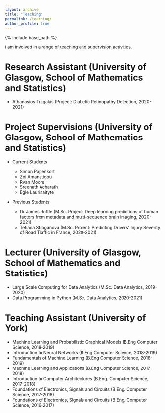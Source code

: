 ```yaml
---
layout: archive
title: "Teaching"
permalink: /teaching/
author_profile: true
---
```



{% include base_path %}

I am involved in a range of teaching and supervision activities.

Research Assistant (University of Glasgow, School of Mathematics and Statistics)
======

* Athanasios Tragakis (Project: Diabetic Retinopathy Detection, 2020-2021)



Project Supervisions (University of Glasgow, School of Mathematics and Statistics)
======

* Current Students
  * Simon Papenkort
  * Zoi Amanatidou
  * Ryan Moore
  * Sreenath Acharath
  * Egle Laurinaityte

* Previous Students
  * Dr James Ruffle (M.Sc. Project: Deep learning predictions of human factors from metadata and multi-sequence brain imaging, 2020-2021)
  * Tetiana Stroganova (M.Sc. Project: Predicting Drivers' Injury Severity of Road Traffic in France, 2020-2021)



Lecturer (University of Glasgow, School of Mathematics and Statistics)
======

* Large Scale Computing for Data Analytics (M.Sc. Data Analytics, 2019-2020)
* Data Programming in Python (M.Sc. Data Analytics, 2020-2021)



Teaching Assistant (University of York)
======

* Machine Learning and Probabilistic Graphical Models (B.Eng Computer Science, 2018-2019)
* Introduction to Neural Networks (B.Eng Computer Science, 2018-2019)
* Fundamentals of Machine Learning (B.Eng Computer Science, 2018-2019)
* Machine Learning and Applications (B.Eng Computer Science, 2017-2018)
* Introduction to Computer Architectures (B.Eng. Computer Science, 2017-2018)
* Foundations of Electronics, Signals and Circuits (B.Eng. Computer Science, 2017-2018)
* Foundations of Electronics, Signals and Circuits (B.Eng. Computer Science, 2016-2017)
